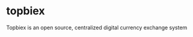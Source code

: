 topbiex
=========================================================================
Topbiex is an open source, centralized digital currency exchange system

